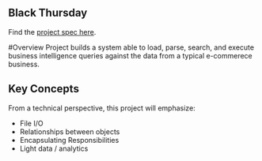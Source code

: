 ## Black Thursday

Find the [project spec here](https://github.com/turingschool/curriculum/blob/master/source/projects/black_thursday.markdown).

#Overview
Project builds a system able to load, parse, search, and execute business intelligence queries against the data from a typical e-commerece business.

## Key Concepts

From a technical perspective, this project will emphasize:

* File I/O
* Relationships between objects
* Encapsulating Responsibilities
* Light data / analytics
